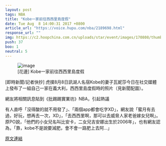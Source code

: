 ```yaml
---
layout: post
tags: NBA
title: "Kobe一家前往西西里島度假"
date: Tue Aug  8 14:00:31 2017 +0800
article_url: "https://voice.hupu.com/nba/2189698.html"
response_url: ""
img: https://c2.hoopchina.com.cn/uploads/star/event/images/170808/thumbnail-4cfe9530103100aeec6d142e0609b47fab71da34.jpg
push: 37
boo: 1
neutral: 5
---
```


<figure>
<img src="https://c2.hoopchina.com.cn/uploads/star/event/images/170808/thumbnail-4cfe9530103100aeec6d142e0609b47fab71da34.jpg" alt="image">
<figcaption>
[花邊] Kobe一家前往西西里島度假
</figcaption>
</figure>



[即時新聞/記者快抄] 虎撲8月8日訊湖人名宿Kobe的妻子瓦妮莎今日在社交媒體上發布了一組自己一家在義大利，西西里島度假時的照片（見新聞配圖）。

網友將相關訊息貼到《批踢踢實業坊》NBA，引起熱議

有人直呼「沒得酸的就不用發了」、「兩個app都會吃字XD」，網友說「蜜月有去過，好玩，想再去一次，XD」，「去西西里啊，那可以去威脅人家老爸嫁女兒啊」。原PO說，「他們的小女兒名叫比安卡，二女兒吉安娜出生於2006年」，也有網友認為，「靠，kobe不是說要減肥，會不會一路肥上去阿...」

<a href = "https://www.ptt.cc/bbs/NBA/M.1502172034.A.D4B.html">原文連結</a>

